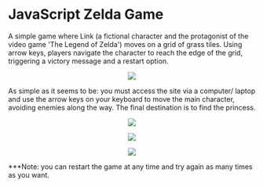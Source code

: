 <h1>JavaScript Zelda Game</h1>
A simple game where Link (a fictional character and the protagonist of the video game 'The Legend of Zelda') moves on a grid of grass tiles. Using arrow keys, players navigate the character to reach the edge of the grid, triggering a victory message and a restart option.


<p align="center">
  <img src="https://lh3.googleusercontent.com/pw/ADCreHeprL7QhvY3QYQnJgtxIvB7zZxXgvmNUgippCT1SLl-vRK4hj-qOVOhmRSXVUDA6DIoBEm2XaA3DglY1gsAf7JCGCLBOpp_21SYfzI83CAEYg1Z2iRg8P5xIPP6U7j9jkAjj2iG1CzfzF8WAnq_vfHcsledFkOGiWkkdTYzO0s_NoHk2aO5frI0RT_5O2rMG_eYeVgTa-b9Xee9JN_0Gb7r10ezJmRvTZSSAjf7IS8UaHJHGeL9dGvvVAIVyRjgJnV8fwmFA3NkzWbTmlG2aaJvy8d1kfhkr2k4xaFwPuCf5eLR4lbyP-VHrXFN6ozdDHSU_GSW3NOYniw57vmULVAXknrJUkuk2MIwH4VGXYcyWY1gKVT4RG-ZCMxvB2GVxh2zMVJ8g66JTHfDqy_ylVHOCRz-olp6q_6zxTgIAf87A08giPD27Wqa5kWagmhhtj601az7yWYdfN2km-2INmtclShukEiRBDxGfMVwSCubddCPbFqxWw2n6pCUxi639CWG_h6TNPAm_R-NrDXaOWmpqWoF3XNlpRKwsAofdnbiy79GxfmNDI1N6aVbx_RpwDSoiFmdQ5DT88FkJhlzxAIImwmuZ2_oAnykbaCvszMG0NMk2uLBQtPqui5ugfRwPB6F3_FnJeyuAHWX1HnZbZdmobbiIFCWFgjze7eG9lEN3i-ti5gBqJk_s2DJWg6sdc01YwID7BXiDMxozz2edwkcypmC8IgXATHIjwrO6cKPbtwRNhQ3ii7kdGHu7nlxRKUSmKNMKrzXyU4e839IPgYJHXO2jdBb0OOGKK3vqMo-0JVpfFY3J0KGCRiNxPJnGNIzJ_0peUb6rAmXv2vSaArbywMgMqU2tFAT7NzBB-WDT1CEoq8PGRRShNfrH12hiKufV8hJldI_uiYYmleo3HfYKw=w1440-h1444-s-no?authuser=0">
</p>

As simple as it seems to be: you must access the site via a computer/ laptop and use the arrow keys on your keyboard to move the main character, avoiding enemies along the way. The final destination is to find the princess.

<p align="center">
  <img src="https://lh3.googleusercontent.com/pw/ADCreHfcq5j_PaPD4F8eGyXbfkU608dDCWLmLTRk6PDfPOBi9iQI1a6veOggXedhtaIyQFMoOS9CCVc1QjEohDLvD4KpYRMdKdNc2rgX9Bq4K5j3-jkmb15_GDZ-JXblKrllNhoirLncirhB-W9YfrZv9td_zqHd7dvP3DDs5XckxySQW_UTAbgosM201tnzSv9EnqsRh9-WG8du40TcjHmt3HEQTYy6RfiUb9vCUKWchB1ov8ipq1rr92W9mcKbwNolXNugFvgsvQyldoT3nnGIyrnLYL5jPAI1j4wKB2YowED80c5-_eArnb00oMy7OicQP9i8Rq8WiejHMlJ-6kUs3CHltI18QhYjdDq2F1yJdPl1j4M74mBJfDfOc0SrMZiNQML-V6FtRP2fV__Yu57lV9PNezqlvtI4UZm8bKZx6qu6KP5jQZBzTcxEu3pa7jHRZ4tUJqyspITvkXMJIREuw-ffJ1kn74Py9ky1zrA3o645n4uT16dcFi4khhrUCJP3gF9Y2gJtZAY4KxqzbPWPlJu5ufL2Qyfweke-jO9hSuTWN0gkENKthjzE0bI3gQCQ0CL_juzMJ8xpI4Gg5pL49B_eQfJ-O4Kv0wX8W2TWzXMWpuB0QkjnsSVZcHufmZ0Ea3N7ukyH9KT2WU3ZCs4GNTlLTeqyg7_LtSIC13g-6xkXftkdAN6uhcBeQdfov0an1G-H7_Hxy2U4HVo__qYkENqAOBFtGW13xnXRJvaB2gGPzABiX7eDWQEEUFKlfvUHL5FEIm3cmFLs8W6JSsVWrBuGx7Wibo4mVaykCoqWS90inGfbpjJLitjpn4pB99vsEIT0YEMXWUvt2m_DAw7Y11gPgA54nV1ryeV4CH8kxYsqqOsfPjgMf3wAFbnjFJkx6dcHWU2XubfZwxBXjyN4HmnQEA=w1440-h1442-s-no?authuser=0">
</p>

<p align="center">
  <img src="https://lh3.googleusercontent.com/pw/ADCreHcUP5liU04iZBN3cr0DYNAjSd-UPh00DQ0Aa5iBirdGAm2KNVNXk7o3RRVlpphN1TK78m_sItt7D5A4KXn2XtCteSwGOR-2FKDxuMJo0L9UCUQ9vesllcd0gx6jimRQjvF1vEhE3-kdD2WjaV4PsZriUrEgyi2I3Z6XDBqPq91MC42tJpQ9VlqBfIE3wYw_KgwT7Sz4iz1GpKaG1mr6MiEDtQj_yEPuD20vIaPOlh8zVEqGNHTbpefG7riaTTw_xVnKigzSKjjAp-1GeQbMKLsMAvJwO6xGRMGXTHmrD1NNSFL3PtwygulJVYPKjFY3X-actn4U9PmuAJWHcUqAkDeIGeiCZY6PwvSof96t0GZPrmIWcYDclnS6jlf9OsG52eyLnVSQI8pT5pfDstFrn9mmxrf6m1VNqI6GRibGjR9AFRbD1VKM7qw227ngATH5NCncrcDM0rT_NkHQ1GNfny0Frm8-R01h8CRCS2LDGRviRalR845Z9iIl2SP4gnsxDTluZ6ezdh_kS-n6fSFH1npsATxtb7gE7xmHNIp982VvYtV3bf4Mr4lRBvaJ2xIe6Wr82tFFiJkEoV44obj59oNv3XMqRqQvGoOp8SPY_Fbk8SBugnC9wHezuZAesfRJGHLrUe5drkgzqEpUh_8h9mlQgSGSXCmxVevQvF9Erz2C7KkZoC9bSf_zFCMGiv9J8yiCHU16jvSFNHp9y1oztGrFoU6sYlge_e7p7m7_RCl4nh8IMVl-z1Qhau5ib6m7eExzQqYE-j95SIJakiNjbC0snbmephyBgdfQh1JIROk8Pa7ueWwA7u2vf9mMkkGLaruPFBB4dDHw-OthTjhGzCs_o2SwvEPx1iN34hj8hvGPDlHOEsA4H9E3hmGztmycJspxdVh82Ffm3BuT8C49tl9Wgw=w1442-h1444-s-no?authuser=0">
</p>

<p align="center">
  <img src="https://lh3.googleusercontent.com/pw/ADCreHcmOUn5C8DdMJ_XAzQYyPAHwoSuA8z0hij2ljSJLd3eAkiU1L8wN-GY7no2S0vZCdg8s-JArFaDCxMgQdRl9rydPJU1ndRzf6bmryZdFGZudjCUK6yr4H9I4dyiz4PEDYZH1XtqGKLDWR4EUNz2Z6NC8BJP1VZNRwAQW89gvh1w5pjhmNJE3dYGD_WMYQy7iYRmT5aBvt3qIgiENmQchwSETqDXbZYdJGzLaaFNoeBBWfhNyocQ3VGIHhMGE0VA5HFVXiaSUwci2FSkDQRqjRyQ8uXEDO1sn3l73p_03gbDGBMaPgKhVyBwEYGa6NhjHOzzxWC886sgHaH_S-6r1uyF-z8M3uj3Azoh2KsgELukLRA29bJzi6Mfo3VMmIe1N0z5-L36qci4C1Pg2kPqtsbNkdjnKyOjsz0qi4nwup5UEppmibzZ52EgptP6BIg0YTTCHNeGlcrDnn2aGXGsT6o5lqeIB38N-Wp_ZLDf-UTaigKi0xMpow8sMgAUIggvLsJaKg0RCErcHM-B5AUOdkJfmbgpuOg6VyvE0k2zBoEAZfTItp16YC2kujnmr8XgMq9xYKlbW_NM4Ua5sd1GZEU_NaoT3oM8EtEtZ3CvyAD4lrVH5ErkGBkKett2CNPcsmzOai611lxKpPveB3y8p8oyXNleJRwXBy1XJxnECgsTyHHqokff6LIPFk989X17ueY9ARBXgZavaiQjNEbCGLHCM3-JGUioD-UACr0wJigPos7_2aAAUHW3H8RG09nCnuEjnxImUb2iYryjXjVeNWGMNvJPw3D9lmnNFBbypIg-VQbPHVu5VLZf5c_aGn2u6N-eeP7lzyhS4-jWe3lFKVfNdbTEqF38VNJDnMbuBQfXHD0iBdlxpuuEXqtdrnFdbbpwPwMWTyvI-6lsiMdGKMt_xw=w1442-h1442-s-no?authuser=0">
</p>

***Note: you can restart the game at any time and try again as many times as you want.
